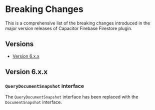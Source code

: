 # Breaking Changes

This is a comprehensive list of the breaking changes introduced in the major version releases of Capacitor Firebase Firestore plugin.

## Versions

- [Version 6.x.x](#version-6xx)

## Version 6.x.x

### `QueryDocumentSnapshot` interface

The `QueryDocumentSnapshot` interface has been replaced with the `DocumentSnapshot` interface.
